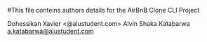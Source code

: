 #This file conteins authors details for the AirBnB Clone CLI Project

Dohessikan Xavier <@alustudent.com>
Alvin Shaka Katabarwa <a.katabarwa@alustudent.com>
